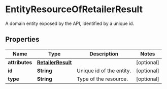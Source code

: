 

# EntityResourceOfRetailerResult

A domain entity exposed by the API, identified by a unique id.

## Properties

| Name | Type | Description | Notes |
|------------ | ------------- | ------------- | -------------|
|**attributes** | [**RetailerResult**](RetailerResult.md) |  |  [optional] |
|**id** | **String** | Unique id of the entity. |  [optional] |
|**type** | **String** | Type of the resource. |  [optional] |



